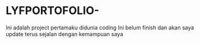 # LYFPORTOFOLIO-
Ini adalah project pertamaku didunia coding 
Ini belum finish dan akan saya update terus sejalan dengan kemampuan saya

